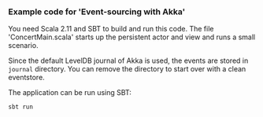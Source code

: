 ### Example code for 'Event-sourcing with Akka'

You need Scala 2.11 and SBT to build and run this code. The file 'ConcertMain.scala' starts up the persistent actor and view and runs a small scenario.

Since the default LevelDB journal of Akka is used, the events are stored in ```journal``` directory. You can remove the directory to start over with a clean eventstore.

The application can be run using SBT:
```
sbt run
```

